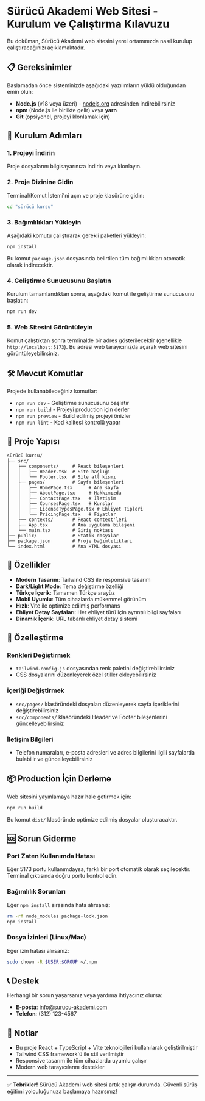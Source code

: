 # Sürücü Akademi Web Sitesi - Kurulum ve Çalıştırma Kılavuzu

Bu doküman, Sürücü Akademi web sitesini yerel ortamınızda nasıl kurulup çalıştıracağınızı açıklamaktadır.

## 📋 Gereksinimler

Başlamadan önce sisteminizde aşağıdaki yazılımların yüklü olduğundan emin olun:

- **Node.js** (v18 veya üzeri) - [nodejs.org](https://nodejs.org/) adresinden indirebilirsiniz
- **npm** (Node.js ile birlikte gelir) veya **yarn**
- **Git** (opsiyonel, projeyi klonlamak için)

## 🚀 Kurulum Adımları

### 1. Projeyi İndirin
Proje dosyalarını bilgisayarınıza indirin veya klonlayın.

### 2. Proje Dizinine Gidin
Terminal/Komut İstemi'ni açın ve proje klasörüne gidin:
```bash
cd "sürücü kursu"
```

### 3. Bağımlılıkları Yükleyin
Aşağıdaki komutu çalıştırarak gerekli paketleri yükleyin:
```bash
npm install
```

Bu komut `package.json` dosyasında belirtilen tüm bağımlılıkları otomatik olarak indirecektir.

### 4. Geliştirme Sunucusunu Başlatın
Kurulum tamamlandıktan sonra, aşağıdaki komut ile geliştirme sunucusunu başlatın:
```bash
npm run dev
```

### 5. Web Sitesini Görüntüleyin
Komut çalıştıktan sonra terminalde bir adres gösterilecektir (genellikle `http://localhost:5173`).
Bu adresi web tarayıcınızda açarak web sitesini görüntüleyebilirsiniz.

## 🛠️ Mevcut Komutlar

Projede kullanabileceğiniz komutlar:

- `npm run dev` - Geliştirme sunucusunu başlatır
- `npm run build` - Projeyi production için derler
- `npm run preview` - Build edilmiş projeyi önizler
- `npm run lint` - Kod kalitesi kontrolü yapar

## 📁 Proje Yapısı

```
sürücü kursu/
├── src/
│   ├── components/     # React bileşenleri
│   │   ├── Header.tsx  # Site başlığı
│   │   └── Footer.tsx  # Site alt kısmı
│   ├── pages/          # Sayfa bileşenleri
│   │   ├── HomePage.tsx      # Ana sayfa
│   │   ├── AboutPage.tsx     # Hakkımızda
│   │   ├── ContactPage.tsx   # İletişim
│   │   ├── CoursesPage.tsx   # Kurslar
│   │   ├── LicenseTypesPage.tsx # Ehliyet Tipleri
│   │   └── PricingPage.tsx   # Fiyatlar
│   ├── contexts/       # React context'leri
│   ├── App.tsx         # Ana uygulama bileşeni
│   └── main.tsx        # Giriş noktası
├── public/             # Statik dosyalar
├── package.json        # Proje bağımlılıkları
└── index.html          # Ana HTML dosyası
```

## 🎨 Özellikler

- **Modern Tasarım**: Tailwind CSS ile responsive tasarım
- **Dark/Light Mode**: Tema değiştirme özelliği
- **Türkçe İçerik**: Tamamen Türkçe arayüz
- **Mobil Uyumlu**: Tüm cihazlarda mükemmel görünüm
- **Hızlı**: Vite ile optimize edilmiş performans
- **Ehliyet Detay Sayfaları**: Her ehliyet türü için ayrıntılı bilgi sayfaları
- **Dinamik İçerik**: URL tabanlı ehliyet detay sistemi

## 🔧 Özelleştirme

### Renkleri Değiştirmek
- `tailwind.config.js` dosyasından renk paletini değiştirebilirsiniz
- CSS dosyalarını düzenleyerek özel stiller ekleyebilirsiniz

### İçeriği Değiştirmek
- `src/pages/` klasöründeki dosyaları düzenleyerek sayfa içeriklerini değiştirebilirsiniz
- `src/components/` klasöründeki Header ve Footer bileşenlerini güncelleyebilirsiniz

### İletişim Bilgileri
- Telefon numaraları, e-posta adresleri ve adres bilgilerini ilgili sayfalarda bulabilir ve güncelleyebilirsiniz

## 📦 Production İçin Derleme

Web sitesini yayınlamaya hazır hale getirmek için:

```bash
npm run build
```

Bu komut `dist/` klasöründe optimize edilmiş dosyalar oluşturacaktır.

## 🆘 Sorun Giderme

### Port Zaten Kullanımda Hatası
Eğer 5173 portu kullanımdaysa, farklı bir port otomatik olarak seçilecektir. Terminal çıktısında doğru portu kontrol edin.

### Bağımlılık Sorunları
Eğer `npm install` sırasında hata alırsanız:
```bash
rm -rf node_modules package-lock.json
npm install
```

### Dosya İzinleri (Linux/Mac)
Eğer izin hatası alırsanız:
```bash
sudo chown -R $USER:$GROUP ~/.npm
```

## 📞 Destek

Herhangi bir sorun yaşarsanız veya yardıma ihtiyacınız olursa:
- **E-posta**: info@surucu-akademi.com
- **Telefon**: (312) 123-4567

## 📝 Notlar

- Bu proje React + TypeScript + Vite teknolojileri kullanılarak geliştirilmiştir
- Tailwind CSS framework'ü ile stil verilmiştir
- Responsive tasarım ile tüm cihazlarda uyumlu çalışır
- Modern web tarayıcılarını destekler

---

✅ **Tebrikler!** Sürücü Akademi web sitesi artık çalışır durumda. Güvenli sürüş eğitimi yolculuğunuza başlamaya hazırsınız!
